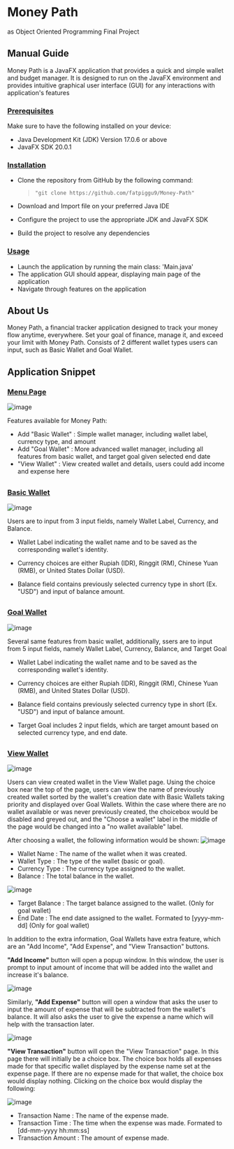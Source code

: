 # Money Path 
as Object Oriented Programming Final Project

## Manual Guide
Money Path is a JavaFX application that provides a quick and simple wallet and budget manager. It is designed to run on the JavaFX environment and provides intuitive graphical user interface (GUI) for any interactions with application's features


### **<ins>Prerequisites</ins>**

Make sure to have the following installed on your device:
- Java Development Kit (JDK) Version 17.0.6 or above
- JavaFX SDK 20.0.1

### **<ins>Installation</ins>**
- Clone the repository from GitHub by the following command:

  >```"git clone https://github.com/fatpiggu9/Money-Path"```
- Download and Import file on your preferred Java IDE
- Configure the project to use the appropriate JDK and JavaFX SDK
- Build the project to resolve any dependencies

### **<ins>Usage</ins>**
- Launch the application by running the main class: 'Main.java'
- The application GUI should appear, displaying main page of the application
- Navigate through features on the application

## About Us
Money Path, a financial tracker application designed to track your money flow anytime, everywhere. Set your goal of finance, manage it, and exceed your limit with Money Path. Consists of 2 different wallet types users can input, such as Basic Wallet and Goal Wallet. 

##

## Application Snippet

### **<ins>Menu Page</ins>**
![image](https://github.com/fatpiggu9/Money-Path/assets/127531908/8eb6a9fa-99c7-43bc-8a25-76010486979b)

Features available for Money Path:
- Add "Basic Wallet" : Simple wallet manager, including wallet label, currency type, and amount
- Add "Goal Wallet" : More advanced wallet manager, including all features from basic wallet, and target goal given selected end date
- "View Wallet" : View created wallet and details, users could add income and expense here

##

### **<ins>Basic Wallet</ins>**
![image](https://github.com/fatpiggu9/Money-Path/assets/127531908/13dbce1c-5bd4-4c69-bf10-27b6652270f7)

Users are to input from 3 input fields, namely Wallet Label, Currency, and Balance. 
- Wallet Label indicating the wallet name and to be saved as the corresponding wallet's identity.

- Currency choices are either Rupiah (IDR), Ringgit (RM), Chinese Yuan (RMB), or United States Dollar (USD).

- Balance field contains previously selected currency type in short (Ex. "USD") and input of balance amount.

##

### **<ins>Goal Wallet</ins>**
![image](https://github.com/fatpiggu9/Money-Path/assets/127531908/33f888cb-a2bc-4e64-8ab3-a3b050cc23f9)

Several same features from basic wallet, additionally, ssers are to input from 5 input fields, namely Wallet Label, Currency, Balance, and Target Goal

- Wallet Label indicating the wallet name and to be saved as the corresponding wallet's identity.

- Currency choices are either Rupiah (IDR), Ringgit (RM), Chinese Yuan (RMB), and United States Dollar (USD).

- Balance field contains previously selected currency type in short (Ex. "USD") and input of balance amount.

-  Target Goal includes 2 input fields, which are target amount based on selected currency type, and end date.

##

### **<ins>View Wallet</ins>**
![image](https://github.com/fatpiggu9/Money-Path/assets/127538786/33f246d7-3e00-4373-b7e1-921fbfaf3292)

Users can view created wallet in the View Wallet page. Using the choice box near the top of the page, users can view the name of previously created wallet sorted by the wallet's creation date with Basic Wallets taking priority and displayed over Goal Wallets. Within the case where there are no wallet available or was never previously created, the choicebox would be disabled and greyed out, and the "Choose a wallet" label in the middle of the page would be changed into a "no wallet available" label.

After choosing a wallet, the following information would be shown:
![image](https://github.com/fatpiggu9/Money-Path/assets/127538786/83479771-ab70-4be1-bc00-7b791f62eda6)

- Wallet Name : The name of the wallet when it was created.
- Wallet Type : The type of the wallet (basic or goal).
- Currency Type : The currency type assigned to the wallet.
- Balance : The total balance in the wallet.

![image](https://github.com/fatpiggu9/Money-Path/assets/127538786/e40e060c-1e01-4daf-a622-a5fd01480903)

- Target Balance : The target balance assigned to the wallet. (Only for goal wallet)
- End Date : The end date assigned to the wallet. Formated to [yyyy-mm-dd] (Only for goal wallet)

In addition to the extra information, Goal Wallets have extra feature, which are an "Add Income", "Add Expense", and "View Transaction" buttons.

**"Add Income"** button will open a popup window. In this window, the user is prompt to input amount of income that will be added into the wallet and increase it's balance.


![image](https://github.com/fatpiggu9/Money-Path/assets/127538786/67cc40a4-8abe-403e-8bb7-41149459d827)

Similarly, **"Add Expense"** button will open a window that asks the user to input the amount of expense that will be subtracted from the wallet's balance. It will also asks the user to give the expense a name which will help with the transaction later.

![image](https://github.com/fatpiggu9/Money-Path/assets/127538786/62d7b8c9-2b28-497e-a99f-cb68f0a50927)

**"View Transaction"** button will open the "View Transaction" page. In this page there will initially be a choice box. The choice box holds all expenses made for that specific wallet displayed by the expense name set at the expense page. If there are no expense made for that wallet, the choice box would display nothing.
Clicking on the choice box would display the following:

![image](https://github.com/fatpiggu9/Money-Path/assets/127538786/3cca31da-8573-4576-ac08-37ed0402732e)

- Transaction Name : The name of the expense made.
- Transaction Time : The time when the expense was made. Formated to [dd-mm-yyyy hh:mm:ss]
- Transaction Amount : The amount of expense made.

